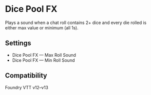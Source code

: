 # Dice Pool FX
Plays a sound when a chat roll contains 2+ dice and every die rolled is either max value or minimum (all 1s).

## Settings
- Dice Pool FX — Max Roll Sound
- Dice Pool FX — Min Roll Sound

## Compatibility
Foundry VTT v12–v13
